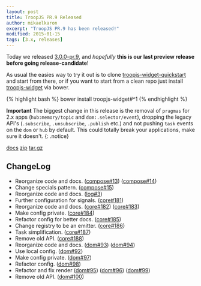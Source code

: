 ```yaml
---
layout: post
title: TroopJS PR.9 Released
author: mikaelkaron
excerpt: "TroopJS PR.9 has been released!"
modified: 2015-01-15
tags: [3.x, releases]
---
```


Today we released [3.0.0-pr.9](https://github.com/troopjs/troopjs/releases/tag/3.0.0-pr.9), and _hopefully_ __this is our last preview release before going release-candidate__!

As usual the easies way to try it out is to clone [troopjs-widget-quickstart](https://github.com/troopjs/troopjs-widget-quickstart/) and start from there, or if you want to start from a clean repo just install [troopjs-widget](https://github.com/troopjs/troopjs-widget) via bower.

{% highlight bash %}
bower install troopjs-widget#^1
{% endhighlight %}

**Important** The biggest change in this release is the removal of `pragmas` for 2.x apps (`hub:memory/topic` and `dom:.selector/event`), dropping the legacy API's (`.subscribe`, `.unsubscribe`, `.publish` etc.) and not pushing `task` events on the `dom` or `hub` by default. This could totally break your applications, make sure it doesn't.
{: .notice}

<div markdown="0">
<a href="https://cdn.rawgit.com/troopjs/troopjs/3.0.0-pr.9/docs/index.html" class="btn btn-info">docs</a>
<a href="https://github.com/troopjs/troopjs/archive/3.0.0-pr.9.zip" class="btn btn-success">zip</a>
<a href="https://github.com/troopjs/troopjs/archive/3.0.0-pr.9.tar.gz" class="btn btn-success">tar.gz</a>
</div>

## ChangeLog

- Reorganize code and docs. ([compose#13](https://github.com/troopjs/troopjs-compose/pull/13)) ([compose#14](https://github.com/troopjs/troopjs-compose/pull/14))
- Change specials pattern. ([compose#15](https://github.com/troopjs/troopjs-compose/pull/15))
- Reorganize code and docs. ([log#3](https://github.com/troopjs/troopjs-log/pull/3))
- Further configuration for signals. ([core#181](https://github.com/troopjs/troopjs-core/pull/181))
- Reorganize code and docs. ([core#182](https://github.com/troopjs/troopjs-core/pull/182)) ([core#183](https://github.com/troopjs/troopjs-core/pull/183))
- Make config private. ([core#184](https://github.com/troopjs/troopjs-core/pull/184))
- Refactor config for better docs. ([core#185](https://github.com/troopjs/troopjs-core/pull/185))
- Change registry to be an emitter. ([core#186](https://github.com/troopjs/troopjs-core/pull/186))
- Task simplification. ([core#187](https://github.com/troopjs/troopjs-core/pull/187))
- Remove old API. ([core#188](https://github.com/troopjs/troopjs-core/pull/188))
- Reorganize code and docs. ([dom#93](https://github.com/troopjs/troopjs-dom/pull/93)) ([dom#94](https://github.com/troopjs/troopjs-dom/pull/94))
- Use local config. ([dom#92](https://github.com/troopjs/troopjs-dom/pull/92))
- Make config private. ([dom#97](https://github.com/troopjs/troopjs-dom/pull/97))
- Refactor config. ([dom#98](https://github.com/troopjs/troopjs-dom/pull/98))
- Refactor and fix render ([dom#95](https://github.com/troopjs/troopjs-dom/pull/95)) ([dom#96](https://github.com/troopjs/troopjs-dom/pull/96)) ([dom#99](https://github.com/troopjs/troopjs-dom/pull/99))
- Remove old API. ([dom#100](https://github.com/troopjs/troopjs-dom/pull/100))
